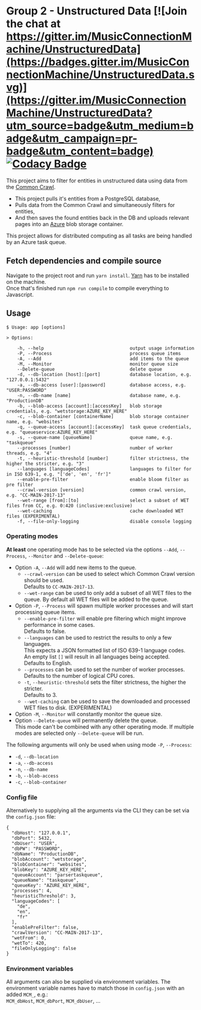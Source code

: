 # Group 2 - Unstructured Data [![Join the chat at https://gitter.im/MusicConnectionMachine/UnstructuredData](https://badges.gitter.im/MusicConnectionMachine/UnstructuredData.svg)](https://gitter.im/MusicConnectionMachine/UnstructuredData?utm_source=badge&utm_medium=badge&utm_campaign=pr-badge&utm_content=badge) [![Codacy Badge](https://api.codacy.com/project/badge/Grade/488966f28a0c448cac974baa104b74cc)](https://www.codacy.com/app/kordianbruck/UnstructuredData?utm_source=github.com&amp;utm_medium=referral&amp;utm_content=MusicConnectionMachine/UnstructuredData&amp;utm_campaign=Badge_Grade)
This project aims to filter for entities in unstructured data using data from the [Common Crawl](http://commoncrawl.org/).
- This project pulls it's entities from a PostgreSQL database,
- Pulls data from the Common Crawl and simultaneously filters for entities,
- And then saves the found entities back in the DB and uploads relevant pages into an [Azure](https://azure.microsoft.com) blob storage container.

This project allows for distributed computing as all tasks are being handled by an Azure task queue.


## Fetch dependencies and compile source
Navigate to the project root and run `yarn install`. [Yarn](https://yarnpkg.com/lang/en/) has to be installed on the machine.  
Once that's finished run `npm run compile` to compile everything to Javascript.

## Usage
```
$ Usage: app [options]

> Options:

    -h, --help                                output usage information
    -P, --Process                             process queue items
    -A, --Add                                 add items to the queue
    -M, --Monitor                             monitor queue size
    --Delete-queue                            delete queue
    -d, --db-location [host]:[port]           database location, e.g. "127.0.0.1:5432"
    -a, --db-access [user]:[password]         database access, e.g. "USER:PASSWORD"
    -n, --db-name [name]                      database name, e.g. "ProductionDB"
    -b, --blob-access [account]:[accessKey]   blob storage credentials, e.g. "wetstorage:AZURE_KEY_HERE"
    -c, --blob-container [containerName]      blob storage container name, e.g. "websites"
    -q, --queue-access [account]:[accessKey]  task queue credentials, e.g. "queueservice:AZURE_KEY_HERE"
    -s, --queue-name [queueName]              queue name, e.g. "taskqueue"
    --processes [number]                      number of worker threads, e.g. "4"
    -t, --heuristic-threshold [number]        filter strictness, the higher the stricter, e.g. "3"
    --languages [languageCodes]               languages to filter for in ISO 639-1, e.g. "['de', 'en', 'fr']"
    --enable-pre-filter                       enable bloom filter as pre filter
    --crawl-version [version]                 common crawl version, e.g. "CC-MAIN-2017-13"
    --wet-range [from]:[to]                   select a subset of WET files from CC, e.g. 0:420 (inclusive:exclusive)
    --wet-caching                             cache downloaded WET files (EXPERIMENTAL)
    -f, --file-only-logging                   disable console logging
```

### Operating modes

**At least** one operating mode has to be selected via the options `--Add`, `--Process`, `--Monitor` and `--Delete-queue`: 
- Option `-A`, `--Add` will add new items to the queue. 
  - `--crawl-version` can be used to select which Common Crawl version should be used.   
    Defaults to `CC-MAIN-2017-13`.
  - `--wet-range` can be used to only add a subset of all WET files to the queue.
    By default all WET files will be added to the queue.
- Option `-P`, `--Process` will spawn multiple worker processes and will start processing queue items.
  - `--enable-pre-filter` will enable pre filtering which might improve performance in some cases.   
    Defaults to false.
  - `--languages` can be used to restrict the results to only a few languages.   
    This expects a JSON formatted list of ISO 639-1 language codes.   
    An empty list `[]` will result in all languages being accepted.   
    Defaults to English.
  - `--processes` can be used to set the number of worker processes.    
    Defaults to the number of logical CPU cores.
  - `-t`, `--heuristic-threshold` sets the filter strictness, the higher the stricter.    
    Defaults to 3.   
  - `--wet-caching` can be used to save the downloaded and processed WET files to disk. (EXPERIMENTAL)
- Option `-M`, `--Monitor` will constantly monitor the queue size.  
- Option `--Delete-queue` will permanently delete the queue.   
This mode can't be combined with any other operating mode. If multiple modes are selected only `--Delete-queue` will be run.

The following arguments will only be used when using mode `-P`, `--Process`:
- `-d`, `--db-location`
- `-a`, `--db-access`
- `-n`, `--db-name`
- `-b`, `--blob-access`
- `-c`, `--blob-container`



### Config file

Alternatively to supplying all the arguments via the CLI they can be set via the `config.json` file:
```
{
  "dbHost": "127.0.0.1",
  "dbPort": 5432,
  "dbUser": "USER",
  "dbPW": "PASSWORD",
  "dbName": "ProductionDB",
  "blobAccount": "wetstorage",
  "blobContainer": "websites",
  "blobKey": "AZURE_KEY_HERE",
  "queueAccount": "parsertaskqueue",
  "queueName": "taskqueue",
  "queueKey": "AZURE_KEY_HERE",
  "processes": 4,
  "heuristicThreshold": 3,
  "languageCodes": [
    "de",
    "en",
    "fr"
  ],
  "enablePreFilter": false,
  "crawlVersion": "CC-MAIN-2017-13",
  "wetFrom": 0,
  "wetTo": 420,
  "fileOnlyLogging": false
}
```



### Environment variables

All arguments can also be supplied via environment variables. 
The environment variable names have to match those in `config.json` with an added `MCM_`, e.g.:   
`MCM_dbHost`, `MCM_dbPort`, `MCM_dbUser`, ...


